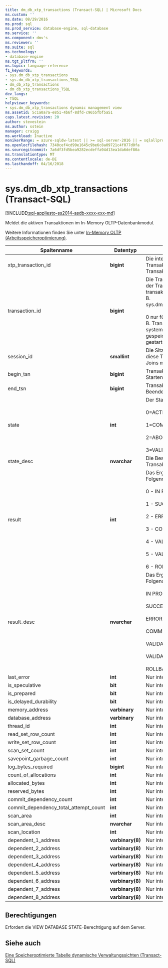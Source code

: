 ```yaml
---
title: dm_db_xtp_transactions (Transact-SQL) | Microsoft Docs
ms.custom: ''
ms.date: 08/29/2016
ms.prod: sql
ms.prod_service: database-engine, sql-database
ms.service: ''
ms.component: dmv's
ms.reviewer: ''
ms.suite: sql
ms.technology:
- database-engine
ms.tgt_pltfrm: ''
ms.topic: language-reference
f1_keywords:
- sys.dm_db_xtp_transactions
- sys.dm_db_xtp_transactions_TSQL
- dm_db_xtp_transactions
- dm_db_xtp_transactions_TSQL
dev_langs:
- TSQL
helpviewer_keywords:
- sys.dm_db_xtp_transactions dynamic management view
ms.assetid: 5c1a0a7a-e851-4b6f-8dfd-c9655fbf5a51
caps.latest.revision: 20
author: stevestein
ms.author: sstein
manager: craigg
ms.workload: Inactive
monikerRange: = azure-sqldw-latest || >= sql-server-2016 || = sqlallproducts-allversions
ms.openlocfilehash: 7340cef4cd99e1645c9be6c8a09721c4f077d0fa
ms.sourcegitcommit: 7a6df3fd5bea9282ecdeffa94d13ea1da6def80a
ms.translationtype: MT
ms.contentlocale: de-DE
ms.lasthandoff: 04/16/2018
---
```

# <a name="sysdmdbxtptransactions-transact-sql"></a>sys.dm_db_xtp_transactions (Transact-SQL)
[!INCLUDE[tsql-appliesto-ss2014-asdb-xxxx-xxx-md](../../includes/tsql-appliesto-ss2014-asdb-xxxx-xxx-md.md)]

  Meldet die aktiven Transaktionen im In-Memory OLTP-Datenbankmodul.  
  
 Weitere Informationen finden Sie unter [In-Memory OLTP &#40;Arbeitsspeicheroptimierung&#41;](../../relational-databases/in-memory-oltp/in-memory-oltp-in-memory-optimization.md).  
    
|Spaltenname|Datentyp|Description|  
|-----------------|---------------|-----------------|  
|xtp_transaction_id|**bigint**|Die interne ID für diese Transaktion im XTP-Transaktions-Manager.|  
|transaction_id|**bigint**|Die Transaktions-ID. Joins mit der Transaktions-ID in anderen transaktionsbezogenen DMVs, z. B. sys.dm_tran_active_transactions.<br /><br /> 0 nur für XTP-Transaktionen, z. B. Transaktionen, die von systemintern kompilierten gespeicherten Prozeduren gestartet werden.|  
|session_id|**smallint**|Die Sitzungs-ID der Sitzung, die diese Transaktion ausführt. Joins mit sys.dm_exec_sessions.|  
|begin_tsn|**bigint**|Transaktionsseriennummer zum Starten der Transaktion.|  
|end_tsn|**bigint**|Transaktionsseriennummer zum Beenden der Transaktion.|  
|state|**int**|Der Status der Transaktion:<br /><br /> 0=ACTIVE<br /><br /> 1=COMMITTED<br /><br /> 2=ABORTED<br /><br /> 3=VALIDATING|  
|state_desc|**nvarchar**|Die Beschreibung des Transaktionsstatus.|  
|result|**int**|Das Ergebnis dieser Transaktion. Folgende Werte sind möglich:<br /><br /> 0 - IN PROGRESS<br /><br /> 1 - SUCCESS<br /><br /> 2 - ERROR<br /><br /> 3 - COMMIT DEPENDENCY<br /><br /> 4 - VALIDATION FAILED (RR)<br /><br /> 5 - VALIDATION FAILED (SR)<br /><br /> 6 - ROLLBACK|  
|result_desc|**nvarchar**|Das Ergebnis dieser Transaktion. Folgende Werte sind möglich:<br /><br /> IN PROGRESS<br /><br /> SUCCESS<br /><br /> ERROR<br /><br /> COMMIT DEPENDENCY<br /><br /> VALIDATION FAILED (RR)<br /><br /> VALIDATION FAILED (SR)<br /><br /> ROLLBACK|  
|last_error|**int**|Nur interne Verwendung.|  
|is_speculative|**bit**|Nur interne Verwendung.|  
|is_prepared|**bit**|Nur interne Verwendung.|  
|is_delayed_durability|**bit**|Nur interne Verwendung.|  
|memory_address|**varbinary**|Nur interne Verwendung.|  
|database_address|**varbinary**|Nur interne Verwendung.|  
|thread_id|**int**|Nur interne Verwendung.|  
|read_set_row_count|**int**|Nur interne Verwendung.|  
|write_set_row_count|**int**|Nur interne Verwendung.|  
|scan_set_count|**int**|Nur interne Verwendung.|  
|savepoint_garbage_count|**int**|Nur interne Verwendung.|  
|log_bytes_required|**bigint**|Nur interne Verwendung.|  
|count_of_allocations|**int**|Nur interne Verwendung.|  
|allocated_bytes|**int**|Nur interne Verwendung.|  
|reserved_bytes|**int**|Nur interne Verwendung.|  
|commit_dependency_count|**int**|Nur interne Verwendung.|  
|commit_dependency_total_attempt_count|**int**|Nur interne Verwendung.|  
|scan_area|**int**|Nur interne Verwendung.|  
|scan_area_desc|**nvarchar**|Nur interne Verwendung.|  
|scan_location|**int**|Nur interne Verwendung.|  
|dependent_1_address|**varbinary(8)**|Nur interne Verwendung.|  
|dependent_2_address|**varbinary(8)**|Nur interne Verwendung.|  
|dependent_3_address|**varbinary(8)**|Nur interne Verwendung.|  
|dependent_4_address|**varbinary(8)**|Nur interne Verwendung.|  
|dependent_5_address|**varbinary(8)**|Nur interne Verwendung.|  
|dependent_6_address|**varbinary(8)**|Nur interne Verwendung.|  
|dependent_7_address|**varbinary(8)**|Nur interne Verwendung.|  
|dependent_8_address|**varbinary(8)**|Nur interne Verwendung.|  
  
## <a name="permissions"></a>Berechtigungen  
 Erfordert die VIEW DATABASE STATE-Berechtigung auf dem Server.  
  
## <a name="see-also"></a>Siehe auch  
 [Eine Speicheroptimierte Tabelle dynamische Verwaltungssichten &#40;Transact-SQL&#41;](../../relational-databases/system-dynamic-management-views/memory-optimized-table-dynamic-management-views-transact-sql.md)  
  
  
